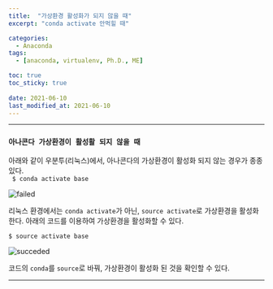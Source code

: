 ```yaml
---
title:  "가상환경 활성화가 되지 않을 때"
excerpt: "conda activate 안먹힐 때"

categories:
  - Anaconda
tags:
  - [anaconda, virtualenv, Ph.D., ME]

toc: true
toc_sticky: true
 
date: 2021-06-10
last_modified_at: 2021-06-10
---
```


---

### __`아나콘다 가상환경이 활성활 되지 않을 때`__

아래와 같이 우분투(리눅스)에서, 아나콘다의 가상환경이 활성화 되지 않는 경우가 종종 있다.  
``` $ conda activate base```

![failed](/assets/images/2021-06-10-source-activate/error.png)

리눅스 환경에서는 ```conda activate```가 아닌, ```source activate```로 가상환경을 활성화한다. 아래의 코드를 이용하여 가상환경을 활성화할 수 있다.  

```$ source activate base ```

![succeded](/assets/images/2021-06-10-source-activate/source_activate.png)

코드의 ```conda```를 ```source```로 바꿔, 가상환경이 활성화 된 것을 확인할 수 있다.

---